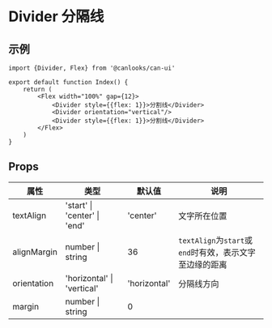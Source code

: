 # Divider 分隔线

## 示例

```tsx
import {Divider, Flex} from '@canlooks/can-ui'

export default function Index() {
    return (
        <Flex width="100%" gap={12}>
            <Divider style={{flex: 1}}>分割线</Divider>
            <Divider orientation="vertical"/>
            <Divider style={{flex: 1}}>分割线</Divider>
        </Flex>
    )
}
```

## Props

| 属性          | 类型                           | 默认值          | 说明                                      |
|-------------|------------------------------|--------------|-----------------------------------------|
| textAlign   | 'start' \| 'center' \| 'end' | 'center'     | 文字所在位置                                  |
| alignMargin | number \| string             | 36           | `textAlign`为`start`或`end`时有效，表示文字至边缘的距离 |
| orientation | 'horizontal' \| 'vertical'   | 'horizontal' | 分隔线方向                                   |
| margin      | number \| string             | 0            |                                         |

